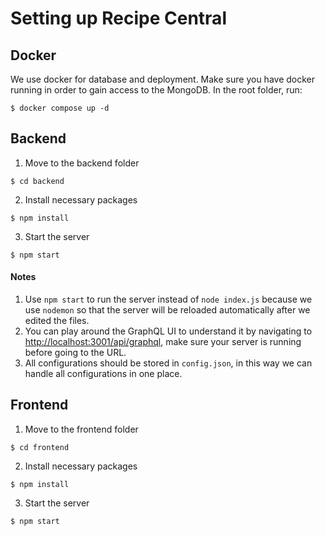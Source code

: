 # Setting up Recipe Central

## Docker
We use docker for database and deployment. Make sure you have docker running in order to gain access to the MongoDB. In the root folder, run:
```
$ docker compose up -d
```

## Backend
1. Move to the backend folder
```
$ cd backend
```
2. Install necessary packages
```
$ npm install
```
3. Start the server
```
$ npm start
```

#### Notes
1. Use `npm start` to run the server instead of `node index.js` because we use `nodemon` so that the server will be reloaded automatically after we edited the files.
2. You can play around the GraphQL UI to understand it by navigating to [http://localhost:3001/api/graphql](http://localhost:3001/api/graphql), make sure your server is running before going to the URL.
3. All configurations should be stored in `config.json`, in this way we can handle all configurations in one place.

## Frontend
1. Move to the frontend folder
```
$ cd frontend
```
2. Install necessary packages
```
$ npm install
```
3. Start the server
```
$ npm start
```
